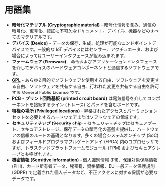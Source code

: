 # 用語集
- **暗号化マテリアル (Cryptographic material)** - 暗号化情報を含み、通信の暗号化、復号化、認証に不可欠なドキュメント、デバイス、機器などのすべてのマテリアルです。
- **デバイス (Device)** - データの保存、生成、処理が可能なエンドポイントデバイスです。一般的な IoT デバイスにはセンサー、アクチュエータ、および場合によってはユーザーインタフェースが組み込まれます。
- **ファームウェア (Firmware)** - 命令およびアプリケーションインタフェースを介してデバイスのハードウェアコンポーネントと通信するソフトウェアです。
- **[GPL](https://www.gnu.org/licenses/quick-guide-gplv3.html)** - あらゆる目的でソフトウェアを使用する自由、ソフトウェアを変更する自由、ソフトウェアを共有する自由、行われた変更を共有する自由を許可する General Public License です。
- **PCB** - **プリント回路基板 (printed circuit board)** は電気信号を介してコンポーネントを接続するライン (トレース) とパッドを含むボードです。
- **特権の場所 (Privileged locations)** - 昇格されたアクセスとパーミッションセットを必要とするハードウェアまたはソフトウェアの領域です。
- **セキュリティチップ (Security chip)** - セキュリティチップはセキュアブート、セキュアストレージ、保存データの暗号化の基盤を提供し、ハードウェアの信頼のルートの基礎となります。多くの場合システムオンチップ (SoC) およびフィールドプログラマブルゲートアレイ (FPGA) 内のコプロセッサですが、トラステッドプラットフォームモジュール (TPM) およびセキュアクレーブとも呼ばれます。
- **機密情報 (Sensitive information)** - 個人識別情報 (PII)、保護対象保険情報 (PHI)、カード所有者データ、秘密鍵、資格情報、EU 一般データ保護規則 (GDPR) で定義された個人データなど、不正アクセスに対する保護が必要なデータです。
